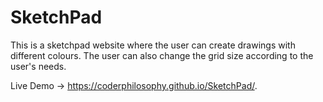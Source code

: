# SketchPad

This is a sketchpad website where the user can create drawings with different colours. The user can also change the grid size according to the user's needs.

Live Demo -> https://coderphilosophy.github.io/SketchPad/.